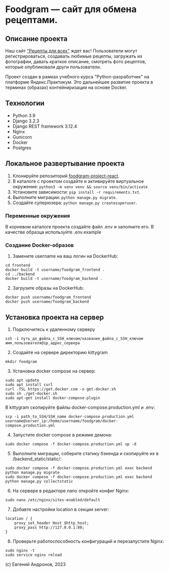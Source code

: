 # Foodgram — сайт для обмена рецептами. 

## Описание проекта

Наш сайт ["Рецепты для всех"](https://syberflea.ddns.net/) ждет вас!
Пользователи могут регистрироваться, создавать любимые рецепты, загружать их фотографии, давать краткое описание, смотреть фото рецептов, которые опубликовали други пользователи.

Проект создан в рамках учебного курса "Python-разработчик" на платформе Яндекс.Практикум. 
Это дальнейшее развитие проекта в терминах (образах) контейниризации на основе Docker.

## Технологии
 - Python 3.9
 - Django 3.2.3
 - Django REST framework 3.12.4
 - Nginx
 - Gunicorn
 - Docker
 - Postgres


## Локальное развертывание проекта
1. Клонируйте репозиторий [foodgram-project-react](git@github.com:syberflea/foodgram-project-react.git).
2. В каталоге с проектом создайте и активируйте виртуальное окружение: `python3 -m venv venv && source venv/bin/activate`
3. Установите зависимости: `pip install -r requirements.txt`.  
4. Выполните миграции: `python manage.py migrate`.  
5. Создайте суперюзера: `python manage.py createsuperuser`.

### Переменные окружения
В корневом каталоге проекта создайте файл .env и заполните его. В качестве образца используйте .env.example


### Создание Docker-образов
1. Замените username на ваш логин на DockerHub:
```
cd frontend
docker build -t username/foodgram_frontend .
cd ../backend
docker build -t username/foodgram_backend .
```
2. Загрузите образы на DockerHub:
```
docker push username/foodgram_frontend
docker push username/foodgram_backend
```

## Установка проекта на сервер

1. Подключитесь к удаленному серверу

```ssh -i путь_до_файла_с_SSH_ключом/название_файла_с_SSH_ключом имя_пользователя@ip_адрес_сервера ```

2. Создайте на сервере директорию kittygram

`mkdir foodgram`

3. Установка docker compose на сервер:
```
sudo apt update
sudo apt install curl
curl -fSL https://get.docker.com -o get-docker.sh
sudo sh ./get-docker.sh
sudo apt-get install docker-compose-plugin
```

В kittygram скопируйте файлы docker-compose.production.yml и .env:
```
scp -i path_to_SSH/SSH_name docker-compose.production.yml username@server_ip:/home/username/foodgram/docker-compose.production.yml
```

4. Запустите docker compose в режиме демона:

`sudo docker compose -f docker-compose.production.yml up -d`

5. Выполните миграции, соберите статику бэкенда и скопируйте их в /backend_static/static/:
```
sudo docker compose -f docker-compose.production.yml exec backend python manage.py migrate
sudo docker compose -f docker-compose.production.yml exec backend python manage.py collectstatic
```

6. На сервере в редакторе nano откройте конфиг Nginx:

`sudo nano /etc/nginx/sites-enabled/default`

7. Добавте настройки location в секции server:
```
location / {
    proxy_set_header Host $http_host;
    proxy_pass http://127.0.0.1:80;
}
```

8. Проверьте работоспособность конфигураций и перезапустите Nginx:
```
sudo nginx -t 
sudo service nginx reload
```

(с) Евгений Андронов, 2023
